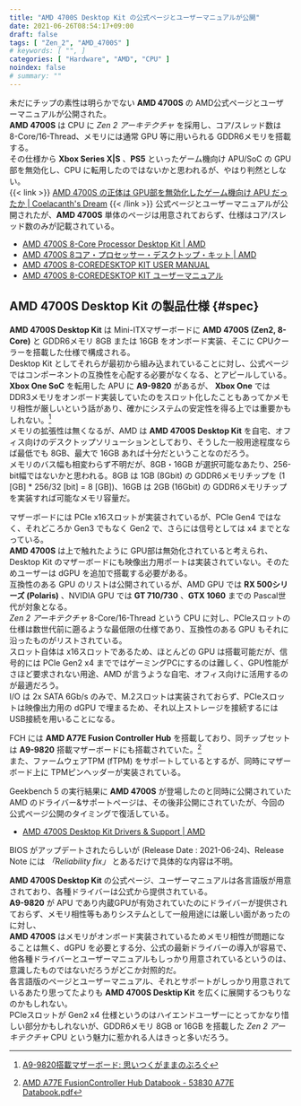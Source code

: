 ```yaml
---
title: "AMD 4700S Desktop Kit の公式ページとユーザーマニュアルが公開"
date: 2021-06-26T08:54:17+09:00
draft: false
tags: [ "Zen_2", "AMD_4700S" ]
# keywords: [ "", ]
categories: [ "Hardware", "AMD", "CPU" ]
noindex: false
# summary: ""
---
```


未だにチップの素性は明らかでない **AMD 4700S** の AMD公式ページとユーザーマニュアルが公開された。  
**AMD 4700S** は CPU に *Zen 2 アーキテクチャ* を採用し、コア/スレッド数は 8-Core/16-Thread、メモリには通常 GPU 等に用いられる GDDR6メモリを搭載する。  
その仕様から **Xbox Series X|S** 、**PS5** といったゲーム機向け APU/SoC の GPU部を無効化し、CPU に転用したのではないかと思われるが、やはり判然としない。  
{{< link >}} [AMD 4700S の正体は GPU部を無効化したゲーム機向け APU だったか | Coelacanth's Dream](/posts/2021/04/26/amd-4700s-identity/) {{< /link >}}
公式ページとユーザーマニュアルが公開されたが、**AMD 4700S** 単体のページは用意されておらず、仕様はコア/スレッド数のみが記載されている。  


 * [AMD 4700S 8-Core Processor Desktop Kit | AMD](https://www.amd.com/en/desktop-kits/amd-4700s)
 * [AMD 4700S 8コア・プロセッサー・デスクトップ・キット | AMD](https://www.amd.com/ja/desktop-kits/amd-4700s)
 * [AMD 4700S 8-COREDESKTOP KIT USER MANUAL](https://www.amd.com/system/files/documents/21791450-a-4700s-dtkit-user-manual.pdf)
 * [AMD 4700S 8-COREDESKTOP KIT ユーザーマニュアル](https://www.amd.com/system/files/documents/21791450-a-4700s-dtkit-user-manual-ja.pdf)

## AMD 4700S Desktop Kit の製品仕様 {#spec}

**AMD 4700S Desktop Kit** は Mini-ITXマザーボードに **AMD 4700S (Zen2, 8-Core)** と GDDR6メモリ 8GB または 16GB をオンボード実装、そこに CPUクーラーを搭載した仕様で構成される。  
Desktop Kit としてそれらが最初から組み込まれていることに対し、公式ページではコンポーネントの互換性を心配する必要がなくなる、とアピールしている。 **Xbox One SoC** を転用した APU に **A9-9820** があるが、 **Xbox One** では DDR3メモリをオンボード実装していたのをスロット化したこともあってかメモリ相性が厳しいという話があり、確かにシステムの安定性を得る上では重要かもしれない。[^a9-9820-review]  
メモリの拡張性は無くなるが、AMD は **AMD 4700S Desktop Kit** を自宅、オフィス向けのデスクトップソリューションとしており、そうした一般用途程度ならば最低でも 8GB、最大で 16GB あれば十分だということなのだろう。  
メモリのバス幅も相変わらず不明だが、8GB・16GB が選択可能なあたり、256-bit幅ではないかと思われる。8GB は 1GB (8Gbit) の GDDR6メモリチップを (1 [GB] * 256/32 [bit] = 8 [GB])、16GB は 2GB (16Gbit) の GDDR6メモリチップを実装すれば可能なメモリ容量だ。  

[^a9-9820-review]: [A9-9820搭載マザーボード: 思いつくがままのぶろぐ](https://ktyk.seesaa.net/article/478245701.html)

マザーボードには PCIe x16スロットが実装されているが、PCIe Gen4 ではなく、それどころか Gen3 でもなく Gen2 で、さらには信号としては x4 までとなっている。  
**AMD 4700S** は上で触れたように GPU部は無効化されていると考えられ、Desktop Kit のマザーボードにも映像出力用ポートは実装されていない。そのためユーザーは dGPU を追加で搭載する必要がある。  
互換性のある GPU のリストは公開されているが、AMD GPU では **RX 500シリーズ (Polaris)** 、NVIDIA GPU では **GT 710/730** 、**GTX 1060** までの Pascal世代が対象となる。  
*Zen 2 アーキテクチャ* 8-Core/16-Thread という CPU に対し、PCIeスロットの仕様は数世代前に遡るような最低限の仕様であり、互換性のある GPU もそれに沿ったものがリストされている。  
スロット自体は x16スロットであるため、ほとんどの GPU は搭載可能だが、信号的には PCIe Gen2 x4 までではゲーミングPCにするのは難しく、GPU性能がさほど要求されない用途、AMD が言うような自宅、オフィス向けに活用するのが最適だろう。  
I/O は 2x SATA 6Gb/s のみで、M.2スロットは実装されておらず、PCIeスロットは映像出力用の dGPU で埋まるため、それ以上ストレージを接続するには USB接続を用いることになる。  

FCH には **AMD A77E Fusion Controller Hub** を搭載しており、同チップセットは **A9-9820** 搭載マザーボードにも搭載されていた。[^a77e]  
また、ファームウェアTPM (fTPM) をサポートしているとするが、同時にマザーボード上に TPMピンヘッダーが実装されている。  

[^a77e]: [AMD A77E FusionController Hub Databook - 53830 A77E Databook.pdf](https://www.amd.com/system/files/TechDocs/53830%20A77E%20Databook.pdf)

Geekbench 5 の実行結果に **AMD 4700S** が登場したのと同時に公開されていた AMD のドライバー&サポートページは、その後非公開にされていたが、今回の公式ページ公開のタイミングで復活している。  

 * [AMD 4700S Desktop Kit Drivers & Support | AMD](https://www.amd.com/en/support/desktop-kit/amd-4700s-desktop-kit/amd-4700s-desktop-kit)

BIOS がアップデートされたらしいが (Release Date : 2021-06-24)、Release Note には *「Reliability fix」* とあるだけで具体的な内容は不明。  

**AMD 4700S Desktop Kit** の公式ページ、ユーザーマニュアルは各言語版が用意されており、各種ドライバーは公式から提供されている。  
**A9-9820** が APU であり内蔵GPUが有効されていたのにドライバーが提供されておらず、メモリ相性等もありシステムとして一般用途には厳しい面があったのに対し、  
**AMD 4700S** はメモリがオンボード実装されているためメモリ相性が問題になることは無く、dGPU を必要とする分、公式の最新ドライバーの導入が容易で、他各種ドライバーとユーザーマニュアルもしっかり用意されているというのは、意識したものではないだろうがどこか対照的だ。  
各言語版のページとユーザーマニュアル、それとサポートがしっかり用意されているあたり思ってたよりも **AMD 4700S Desktip Kit** を広くに展開するつもりなのかもしれない。  
PCIeスロットが Gen2 x4 仕様というのはハイエンドユーザーにとってかなり惜しい部分かもしれないが、GDDR6メモリ 8GB or 16GB を搭載した *Zen 2 アーキテクチャ* CPU という魅力に惹かれる人はきっと多いだろう。  

